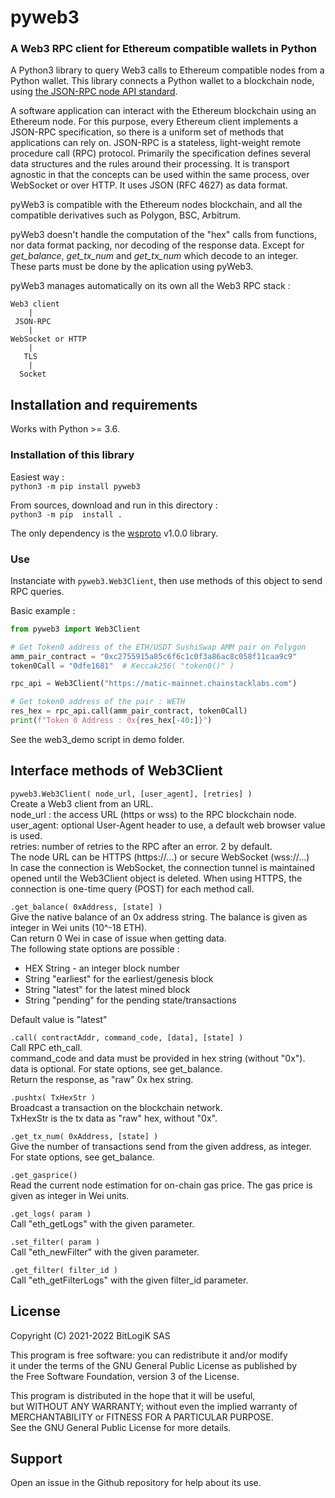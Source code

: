 # pyweb3

### A Web3 RPC client for Ethereum compatible wallets in Python

A Python3 library to query Web3 calls to Ethereum compatible nodes from a Python wallet. This library connects a Python wallet to a blockchain node, using [the JSON-RPC node API standard](https://ethereum.org/en/developers/docs/apis/json-rpc/).

A software application can interact with the Ethereum blockchain using an Ethereum node. For this purpose, every Ethereum client implements a JSON-RPC specification, so there is a uniform set of methods that applications can rely on. JSON-RPC is a stateless, light-weight remote procedure call (RPC) protocol. Primarily the specification defines several data structures and the rules around their processing. It is transport agnostic in that the concepts can be used within the same process, over WebSocket or over HTTP. It uses JSON (RFC 4627) as data format.

pyWeb3 is compatible with the Ethereum nodes blockchain, and all the compatible derivatives such as Polygon, BSC, Arbitrum.

pyWeb3 doesn't handle the computation of the "hex" calls from functions, nor data format packing, nor decoding of the response data. Except for *get_balance*, *get_tx_num* and *get_tx_num* which decode to an integer. These parts must be done by the aplication using pyWeb3.

pyWeb3 manages automatically on its own all the Web3 RPC stack :

```
Web3 client
    |
 JSON-RPC
    |
WebSocket or HTTP
    |
   TLS
    |
  Socket
```

## Installation and requirements

Works with Python >= 3.6.

### Installation of this library

Easiest way :  
`python3 -m pip install pyweb3`  

From sources, download and run in this directory :  
`python3 -m pip  install .`

The only dependency is the [wsproto](https://pypi.org/project/wsproto/) v1.0.0 library.

### Use

Instanciate with `pyweb3.Web3Client`, then use methods of this object to send RPC queries.

Basic example :

```python
from pyweb3 import Web3Client

# Get Token0 address of the ETH/USDT SushiSwap AMM pair on Polygon
amm_pair_contract = "0xc2755915a85c6f6c1c0f3a86ac8c058f11caa9c9"
token0Call = "0dfe1681"  # Keccak256( "token0()" )

rpc_api = Web3Client("https://matic-mainnet.chainstacklabs.com")

# Get token0 address of the pair : WETH
res_hex = rpc_api.call(amm_pair_contract, token0Call)
print(f"Token 0 Address : 0x{res_hex[-40:]}")
```

See the web3_demo script in demo folder.

## Interface methods of Web3Client

`pyweb3.Web3Client( node_url, [user_agent], [retries] )`  
Create a Web3 client from an URL.  
node_url : the access URL (https or wss) to the RPC blockchain node.  
user_agent: optional User-Agent header to use, a default web browser value is used.  
retries: number of retries to the RPC after an error. 2 by default.  
The node URL can be HTTPS (https://...) or secure WebSocket (wss://...)  
In case the connection is WebSocket, the connection tunnel is maintained opened until the Web3Client object is deleted. When using HTTPS, the connection is one-time query (POST) for each method call.

`.get_balance( 0xAddress, [state] )`  
Give the native balance of an 0x address string. The balance is given as integer in Wei units (10^-18 ETH).  
Can return 0 Wei in case of issue when getting data.  
The following state options are possible :

* HEX String - an integer block number
* String "earliest" for the earliest/genesis block
* String "latest" for the latest mined block
* String "pending" for the pending state/transactions

Default value is "latest"

`.call( contractAddr, command_code, [data], [state] )`  
Call RPC eth_call.  
command_code and data must be provided in hex string (without "0x"). data is optional. For state options, see get_balance.  
Return the response, as "raw" 0x hex string.  

`.pushtx( TxHexStr )`  
Broadcast a transaction on the blockchain network.  
TxHexStr is the tx data as "raw" hex, without "0x".

`.get_tx_num( 0xAddress, [state] )`  
Give the number of transactions send from the given address, as integer.  
For state options, see get_balance.

`.get_gasprice()`  
Read the current node estimation for on-chain gas price. The gas price is given as integer in Wei units.  

`.get_logs( param )`  
Call "eth_getLogs" with the given parameter.

`.set_filter( param )`  
Call "eth_newFilter" with the given parameter.

`.get_filter( filter_id )`  
Call "eth_getFilterLogs" with the given filter_id parameter.

## License

Copyright (C) 2021-2022  BitLogiK SAS

This program is free software: you can redistribute it and/or modify  
it under the terms of the GNU General Public License as published by  
the Free Software Foundation, version 3 of the License.

This program is distributed in the hope that it will be useful,  
but WITHOUT ANY WARRANTY; without even the implied warranty of  
MERCHANTABILITY or FITNESS FOR A PARTICULAR PURPOSE.  
See the GNU General Public License for more details.

## Support

Open an issue in the Github repository for help about its use.
